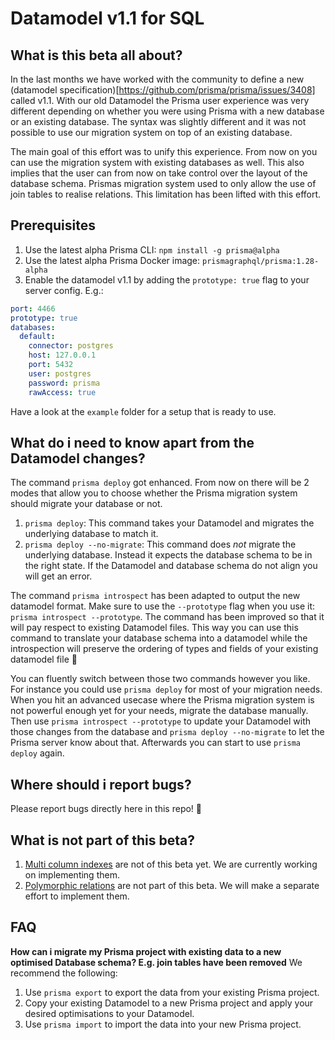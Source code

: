 # Datamodel v1.1 for SQL

## What is this beta all about?
In the last months we have worked with the community to define a new (datamodel specification)[https://github.com/prisma/prisma/issues/3408] called v1.1. With our old Datamodel the Prisma user experience was very different depending on whether you were using Prisma with a new database or an existing database. The syntax was slightly different and it was not possible to use our migration system on top of an existing database. 

The main goal of this effort was to unify this experience. From now on you can use the migration system with existing databases as well. This also implies that the user can from now on take control over the layout of the database schema. Prismas migration system used to only allow the use of join tables to realise relations. This limitation has been lifted with this effort.

## Prerequisites
1. Use the latest alpha Prisma CLI: `npm install -g prisma@alpha`
2. Use the latest alpha Prisma Docker image: `prismagraphql/prisma:1.28-alpha`
3. Enable the datamodel v1.1 by adding the `prototype: true` flag to your server config. E.g.:
```yaml
port: 4466
prototype: true
databases:
  default:
    connector: postgres
    host: 127.0.0.1
    port: 5432
    user: postgres
    password: prisma
    rawAccess: true
```

Have a look at the `example` folder for a setup that is ready to use.

## What do i need to know apart from the Datamodel changes?
The command `prisma deploy` got enhanced. From now on there will be 2 modes that allow you to choose whether the Prisma migration system should migrate your database or not.
1. `prisma deploy`: This command takes your Datamodel and migrates the underlying database to match it.
1. `prisma deploy --no-migrate`: This command does *not* migrate the underlying database. Instead it expects the database schema to be in the right state. If the Datamodel and database schema do not align you will get an error.

The command `prisma introspect` has been adapted to output the new datamodel format. Make sure to use the `--prototype` flag when you use it: `prisma introspect --prototype`. The command has been improved so that it will pay respect to existing Datamodel files. This way you can use this command to translate your database schema into a datamodel while the introspection will preserve the ordering of types and fields of your existing datamodel file :pray:

You can fluently switch between those two commands however you like. For instance you could use `prisma deploy` for most of your migration needs. When you hit an advanced usecase where the Prisma migration system is not powerful enough yet for your needs, migrate the database manually. Then use `prisma introspect --prototype` to update your Datamodel with those changes from the database and `prisma deploy --no-migrate` to let the Prisma server know about that. Afterwards you can start to use `prisma deploy` again. 

## Where should i report bugs?
Please report bugs directly here in this repo! :pray:

## What is not part of this beta?
1. [Multi column indexes](https://github.com/prisma/prisma/issues/3405) are not of this beta yet. We are currently working on implementing them.
2. [Polymorphic relations](https://github.com/prisma/prisma/issues/3407) are not part of this beta. We will make a separate effort to implement them.

## FAQ

**How can i migrate my Prisma project with existing data to a new optimised Database schema? E.g. join tables have been removed**
We recommend the following:
1. Use `prisma export` to export the data from your existing Prisma project.
1. Copy your existing Datamodel to a new Prisma project and apply your desired optimisations to your Datamodel.
1. Use `prisma import` to import the data into your new Prisma project.

